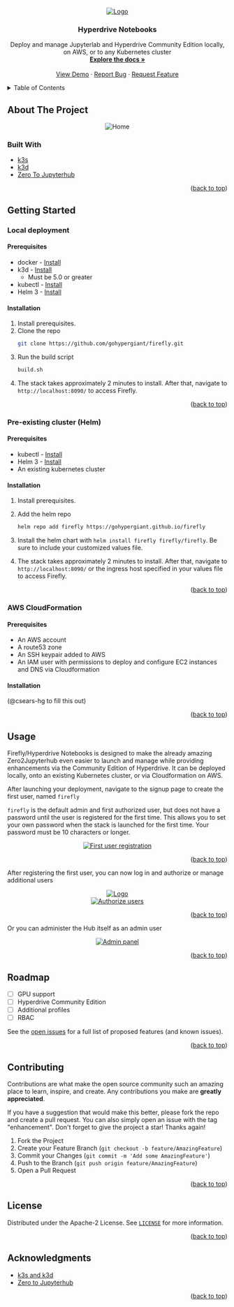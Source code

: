 <div id="top"></div>
<!-- PROJECT LOGO -->
<br />
<div align="center">
  <a href="https://github.com/gohypergiant/firefly">
    <img src="images/banner.jpeg" alt="Logo">
  </a>

<h3 align="center">Hyperdrive Notebooks</h3>

  <p align="center">
    Deploy and manage Jupyterlab and Hyperdrive Community Edition locally, on AWS, or to any Kubernetes cluster
    <br />
    <a href="https://hyperdrive-notebooks.s3.us-east-2.amazonaws.com/hd-notebooks-aws-deployment-guide.pdf"><strong>Explore the docs »</strong></a>
    <br />
    <br />
    <a href="https://github.com/gohypergiant/firefly">View Demo</a>
    ·
    <a href="https://github.com/gohypergiant/firefly/issues">Report Bug</a>
    ·
    <a href="https://github.com/gohypergiant/firefly/issues">Request Feature</a>
  </p>
</div>



<!-- TABLE OF CONTENTS -->
<details>
  <summary>Table of Contents</summary>
  <ol>
    <li>
      <a href="#about-the-project">About The Project</a>
      <ul>
        <li><a href="#built-with">Built With</a></li>
      </ul>
    </li>
    <li>
      <a href="#getting-started">Getting Started</a>
      <ul>
        <li><a href="#prerequisites">Prerequisites</a></li>
        <li><a href="#installation">Installation</a></li>
      </ul>
    </li>
    <li><a href="#usage">Usage</a></li>
    <li><a href="#roadmap">Roadmap</a></li>
    <li><a href="#contributing">Contributing</a></li>
    <li><a href="#license">License</a></li>
    <li><a href="#contact">Contact</a></li>
    <li><a href="#acknowledgments">Acknowledgments</a></li>
  </ol>
</details>



<!-- ABOUT THE PROJECT -->
## About The Project

<div align="center">
    <img src="images/firefly-home.png" alt="Home">
</div>

### Built With

- [k3s](https://k3s.io/)
- [k3d](https://k3d.io/)
- [Zero To Jupyterhub](https://github.com/jupyterhub/zero-to-jupyterhub-k8s)

<p align="right">(<a href="#top">back to top</a>)</p>

<!-- GETTING STARTED -->
## Getting Started

### Local deployment

#### Prerequisites

* docker - [Install](https://docs.docker.com/get-docker/)
* k3d - [Install](https://k3d.io/v5.0.0/#install-script)
  * Must be 5.0 or greater
* kubectl - [Install](https://kubernetes.io/docs/tasks/tools/)
* Helm 3 - [Install](https://helm.sh/docs/intro/install/)

#### Installation

1. Install prerequisites.
2. Clone the repo
   ```sh
   git clone https://github.com/gohypergiant/firefly.git
   ```
3. Run the build script
   ```sh
   build.sh
   ```
4. The stack takes approximately 2 minutes to install. After that, navigate to `http://localhost:8090/` to access Firefly.

<p align="right">(<a href="#top">back to top</a>)</p>

### Pre-existing cluster (Helm)

#### Prerequisites

* kubectl - [Install](https://kubernetes.io/docs/tasks/tools/)
* Helm 3 - [Install](https://helm.sh/docs/intro/install/)
* An existing kubernetes cluster

#### Installation

1. Install prerequisites.
2. Add the helm repo
   ```sh
   helm repo add firefly https://gohypergiant.github.io/firefly
   ```
3. Install the helm chart with `helm install firefly firefly/firefly`. Be sure to include your customized values file.

4. The stack takes approximately 2 minutes to install. After that, navigate to `http://localhost:8090/` or the ingress host specified in your values file to access Firefly.

<p align="right">(<a href="#top">back to top</a>)</p>

### AWS CloudFormation

#### Prerequisites

* An AWS account
* A route53 zone
* An SSH keypair added to AWS
* An IAM user with permissions to deploy and configure EC2 instances and DNS via Cloudformation

#### Installation

(@csears-hg to fill this out)

<p align="right">(<a href="#top">back to top</a>)</p>


## Usage

Firefly/Hyperdrive Notebooks is designed to make the already amazing Zero2Jupyterhub even easier to launch and manage while providing enhancements via the Community Edition of Hyperdrive. It can be deployed locally, onto an existing Kubernetes cluster, or via Cloudformation on AWS.

After launching your deployment, navigate to the signup page to create the first user, named `firefly`

`firefly` is the default admin and first authorized user, but does not have a password until the user is registered for the first time. This allows you to set your own password when the stack is launched for the first time. Your password must be 10 characters or longer.

<div align="center">
  <a href="http://localhost:8090/hub/signup">
    <img src="images/firefly-signup.png" alt="First user registration">
  </a>
</div>

<p align="right">(<a href="#top">back to top</a>)</p>

After registering the first user, you can now log in and authorize or manage additional users

<div align="center">
  <a href="http://localhost:8090/">
    <img src="images/firefly-signin.png" alt="Logo">
  </a>
</div>

<div align="center">
  <a href="http://localhost:8090/hub/authorize">
    <img src="images/firefly-authorization.png" alt="Authorize users">
  </a>
</div>

<p align="right">(<a href="#top">back to top</a>)</p>

Or you can administer the Hub itself as an admin user

<div align="center">
  <a href="http://localhost:8090/hub/admin">
    <img src="images/firefly-admin.png" alt="Admin panel">
  </a>
</div>

<p align="right">(<a href="#top">back to top</a>)</p>

<!-- ROADMAP -->
## Roadmap

- [ ] GPU support
- [ ] Hyperdrive Community Edition
- [ ] Additional profiles
- [ ] RBAC

See the [open issues](https://github.com/gohypergiant/firefly/issues) for a full list of proposed features (and known issues).

<p align="right">(<a href="#top">back to top</a>)</p>

<!-- CONTRIBUTING -->
## Contributing

Contributions are what make the open source community such an amazing place to learn, inspire, and create. Any contributions you make are **greatly appreciated**.

If you have a suggestion that would make this better, please fork the repo and create a pull request. You can also simply open an issue with the tag "enhancement".
Don't forget to give the project a star! Thanks again!

1. Fork the Project
2. Create your Feature Branch (`git checkout -b feature/AmazingFeature`)
3. Commit your Changes (`git commit -m 'Add some AmazingFeature'`)
4. Push to the Branch (`git push origin feature/AmazingFeature`)
5. Open a Pull Request

<p align="right">(<a href="#top">back to top</a>)</p>


<!-- LICENSE -->
## License

Distributed under the Apache-2 License. See [`LICENSE`](LICENSE) for more information.

<p align="right">(<a href="#top">back to top</a>)</p>


<!-- ACKNOWLEDGMENTS -->
## Acknowledgments

* [k3s and k3d](https://k3d.io/v5.0.1/)
* [Zero to Jupyterhub](https://github.com/jupyterhub/zero-to-jupyterhub-k8s)

<p align="right">(<a href="#top">back to top</a>)</p>
